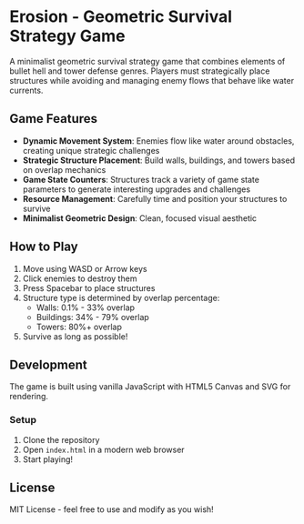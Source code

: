 # Erosion - Geometric Survival Strategy Game

A minimalist geometric survival strategy game that combines elements of bullet hell and tower defense genres. Players must strategically place structures while avoiding and managing enemy flows that behave like water currents.

## Game Features

- **Dynamic Movement System**: Enemies flow like water around obstacles, creating unique strategic challenges
- **Strategic Structure Placement**: Build walls, buildings, and towers based on overlap mechanics
- **Game State Counters**: Structures track a variety of game state parameters to generate interesting upgrades and challenges
- **Resource Management**: Carefully time and position your structures to survive
- **Minimalist Geometric Design**: Clean, focused visual aesthetic

## How to Play

1. Move using WASD or Arrow keys
2. Click enemies to destroy them
3. Press Spacebar to place structures
4. Structure type is determined by overlap percentage:
   - Walls: 0.1% - 33% overlap
   - Buildings: 34% - 79% overlap
   - Towers: 80%+ overlap
5. Survive as long as possible!

## Development

The game is built using vanilla JavaScript with HTML5 Canvas and SVG for rendering.

### Setup
1. Clone the repository
2. Open `index.html` in a modern web browser
3. Start playing!

## License

MIT License - feel free to use and modify as you wish!


